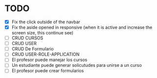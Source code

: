 # TODO

-   [x] Fix the click outside of the navbar
-   [x] Fix the aside opened in responsive (when it is active and increase the screen size, this continue see)
-   [ ] CRUD CURSOS
-   [ ] CRUD USER
-   [ ] CRUD De Formulario
-   [ ] CRUD USER-ROLE-APPLICATION
-   [ ] El profesor puede manejar los cursos
-   [ ] Un estudiante puede generar solicutudes para unirse a un curso
-   [ ] El profesor puede crear formularios
